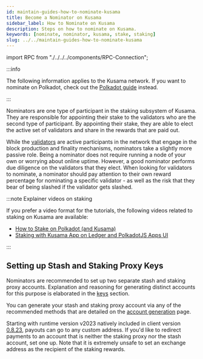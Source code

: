 ```yaml
---
id: maintain-guides-how-to-nominate-kusama
title: Become a Nominator on Kusama
sidebar_label: How to Nominate on Kusama
description: Steps on how to nominate on Kusama.
keywords: [nominate, nominator, kusama, stake, staking]
slug: ../../maintain-guides-how-to-nominate-kusama
---
```


import RPC from "./../../../components/RPC-Connection";

:::info

The following information applies to the Kusama network. If you want to nominate on Polkadot, check
out the [Polkadot guide](../maintain-guides-how-to-nominate-polkadot.md) instead.

:::

Nominators are one type of participant in the staking subsystem of Kusama. They are responsible for
appointing their stake to the validators who are the second type of participant. By appointing their
stake, they are able to elect the active set of validators and share in the rewards that are paid
out.

While the [validators](maintain-guides-how-to-validate-kusama.md) are active participants in the
network that engage in the block production and finality mechanisms, nominators take a slightly more
passive role. Being a nominator does not require running a node of your own or worrying about online
uptime. However, a good nominator performs due diligence on the validators that they elect. When
looking for validators to nominate, a nominator should pay attention to their own reward percentage
for nominating a specific validator - as well as the risk that they bear of being slashed if the
validator gets slashed.

:::note Explainer videos on staking

If you prefer a video format for the tutorials, the following videos related to staking on Kusama
are available:

- [How to Stake on Polkadot (and Kusama)](https://youtu.be/FCXC0CDhyS4)
- [Staking with Kusama App on Ledger and PolkadotJS Apps UI](https://www.youtube.com/watch?v=7VlTncHCGPc&t=305s)

:::

## Setting up Stash and Staking Proxy Keys

Nominators are recommended to set up two separate stash and staking proxy accounts. Explanation and
reasoning for generating distinct accounts for this purpose is elaborated in the
[keys](../../learn/learn-cryptography.md) section.

You can generate your stash and staking proxy account via any of the recommended methods that are
detailed on the [account generation](../../learn/learn-accounts.md#account-generation) page.

Starting with runtime version v2023 natively included in client version
[0.8.23](https://github.com/paritytech/polkadot/releases/tag/v0.8.23), payouts can go to any custom
address. If you'd like to redirect payments to an account that is neither the staking proxy nor the
stash account, set one up. Note that it is extremely unsafe to set an exchange address as the
recipient of the staking rewards.
